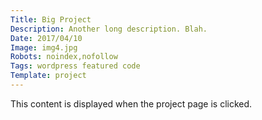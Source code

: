 ```yaml
---
Title: Big Project
Description: Another long description. Blah.
Date: 2017/04/10
Image: img4.jpg
Robots: noindex,nofollow
Tags: wordpress featured code
Template: project
---
```


This content is displayed when the project page is clicked.